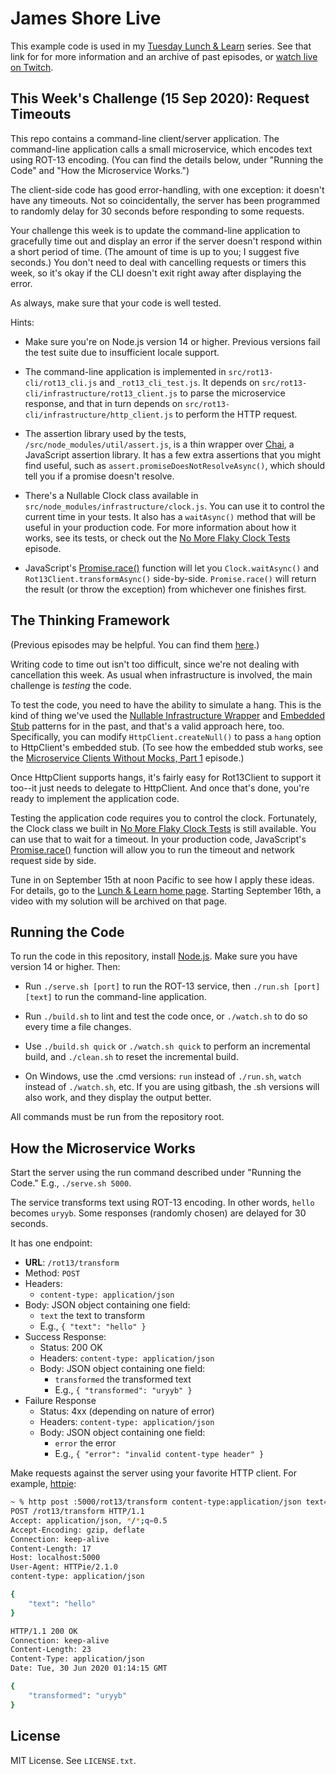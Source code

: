 James Shore Live
================

This example code is used in my [Tuesday Lunch & Learn](https://www.jamesshore.com/v2/projects/lunch-and-learn) series. See that link for for more information and an archive of past episodes, or [watch live on Twitch](https://www.twitch.tv/jamesshorelive).


This Week's Challenge (15 Sep 2020): Request Timeouts
---------------------

This repo contains a command-line client/server application. The command-line application calls a small microservice, which encodes text using ROT-13 encoding. (You can find the details below, under "Running the Code" and "How the Microservice Works.")

The client-side code has good error-handling, with one exception: it doesn't have any timeouts. Not so coincidentally, the server has been programmed to randomly delay for 30 seconds before responding to some requests.

Your challenge this week is to update the command-line application to gracefully time out and display an error if the server doesn't respond within a short period of time. (The amount of time is up to you; I suggest five seconds.) You don't need to deal with cancelling requests or timers this week, so it's okay if the CLI doesn't exit right away after displaying the error.

As always, make sure that your code is well tested.

Hints:

* Make sure you're on Node.js version 14 or higher. Previous versions fail the test suite due to insufficient locale support.

* The command-line application is implemented in `src/rot13-cli/rot13_cli.js` and `_rot13_cli_test.js`. It depends on `src/rot13-cli/infrastructure/rot13_client.js` to parse the microservice response, and that in turn depends on `src/rot13-cli/infrastructure/http_client.js` to perform the HTTP request.

* The assertion library used by the tests, `/src/node_modules/util/assert.js`, is a thin wrapper over [Chai](https://www.chaijs.com/api/assert/), a JavaScript assertion library. It has a few extra assertions that you might find useful, such as `assert.promiseDoesNotResolveAsync()`, which should tell you if a promise doesn't resolve.

* There's a Nullable Clock class available in `src/node_modules/infrastructure/clock.js`. You can use it to control the current time in your tests. It also has a `waitAsync()` method that will be useful in your production code. For more information about how it works, see its tests, or check out the [No More Flaky Clock Tests](https://www.jamesshore.com/v2/projects/lunch-and-learn/no-more-flaky-clock-tests) episode.

* JavaScript's [Promise.race()](https://developer.mozilla.org/en-US/docs/Web/JavaScript/Reference/Global_Objects/Promise/race) function will let you `Clock.waitAsync()` and `Rot13Client.transformAsync()` side-by-side. `Promise.race()` will return the result (or throw the exception) from whichever one finishes first.


The Thinking Framework
----------------------

(Previous episodes may be helpful. You can find them [here](https://www.jamesshore.com/v2/projects/lunch-and-learn).)

Writing code to time out isn't too difficult, since we're not dealing with cancellation this week. As usual when infrastructure is involved, the main challenge is *testing* the code.

To test the code, you need to have the ability to simulate a hang. This is the kind of thing we've used the [Nullable Infrastructure Wrapper](https://www.jamesshore.com/v2/blog/2018/testing-without-mocks#nullable-infrastructure) and [Embedded Stub](https://www.jamesshore.com/v2/blog/2018/testing-without-mocks#embedded-stub) patterns for in the past, and that's a valid approach here, too. Specifically, you can modify `HttpClient.createNull()` to pass a `hang` option to HttpClient's embedded stub. (To see how the embedded stub works, see the [Microservice Clients Without Mocks, Part 1](https://www.jamesshore.com/v2/projects/lunch-and-learn/microservice-clients-without-mocks-part-1) episode.)

Once HttpClient supports hangs, it's fairly easy for Rot13Client to support it too--it just needs to delegate to HttpClient. And once that's done, you're ready to implement the application code.

Testing the application code requires you to control the clock. Fortunately, the Clock class we built in [No More Flaky Clock Tests](https://www.jamesshore.com/v2/projects/lunch-and-learn/no-more-flaky-clock-tests) is still available. You can use that to wait for a timeout. In your production code, JavaScript's [Promise.race()](https://developer.mozilla.org/en-US/docs/Web/JavaScript/Reference/Global_Objects/Promise/race) function will allow you to run the timeout and network request side by side.

Tune in on September 15th at noon Pacific to see how I apply these ideas. For details, go to the [Lunch & Learn home page](https://www.jamesshore.com/v2/projects/lunch-and-learn). Starting September 16th, a video with my solution will be archived on that page.


Running the Code
----------------

To run the code in this repository, install [Node.js](http://nodejs.org). Make sure you have version 14 or higher. Then:

* Run `./serve.sh [port]` to run the ROT-13 service, then `./run.sh [port] [text]` to run the command-line application.

* Run `./build.sh` to lint and test the code once, or `./watch.sh` to do so every time a file changes.

* Use `./build.sh quick` or `./watch.sh quick` to perform an incremental build, and `./clean.sh` to reset the incremental build.

* On Windows, use the .cmd versions: `run` instead of `./run.sh`, `watch` instead of `./watch.sh`, etc. If you are using gitbash, the .sh versions will also work, and they display the output better.

All commands must be run from the repository root.


How the Microservice Works
--------------------------

Start the server using the run command described under "Running the Code." E.g., `./serve.sh 5000`.

The service transforms text using ROT-13 encoding. In other words, `hello` becomes `uryyb`. Some responses (randomly chosen) are delayed for 30 seconds.

It has one endpoint:

* **URL**: `/rot13/transform`
* Method: `POST`
* Headers:
	* `content-type: application/json`
* Body: JSON object containing one field:
  * `text` the text to transform
  * E.g., `{ "text": "hello" }`
* Success Response:
	* Status: 200 OK
	* Headers: `content-type: application/json`
	* Body: JSON object containing one field:
		* `transformed` the transformed text
		* E.g., `{ "transformed": "uryyb" }`
* Failure Response
	* Status: 4xx (depending on nature of error)
	* Headers: `content-type: application/json`
	* Body: JSON object containing one field:
		* `error` the error
		* E.g., `{ "error": "invalid content-type header" }`

Make requests against the server using your favorite HTTP client. For example, [httpie](https://httpie.org/):

```sh
~ % http post :5000/rot13/transform content-type:application/json text=hello -v
POST /rot13/transform HTTP/1.1
Accept: application/json, */*;q=0.5
Accept-Encoding: gzip, deflate
Connection: keep-alive
Content-Length: 17
Host: localhost:5000
User-Agent: HTTPie/2.1.0
content-type: application/json

{
    "text": "hello"
}

HTTP/1.1 200 OK
Connection: keep-alive
Content-Length: 23
Content-Type: application/json
Date: Tue, 30 Jun 2020 01:14:15 GMT

{
    "transformed": "uryyb"
}
```


License
-------

MIT License. See `LICENSE.txt`.
